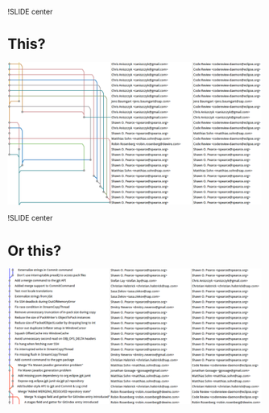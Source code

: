 !SLIDE center
# This?
![](images/history-messy.png)

!SLIDE center
# Or this?
![](images/history-clean.png)
